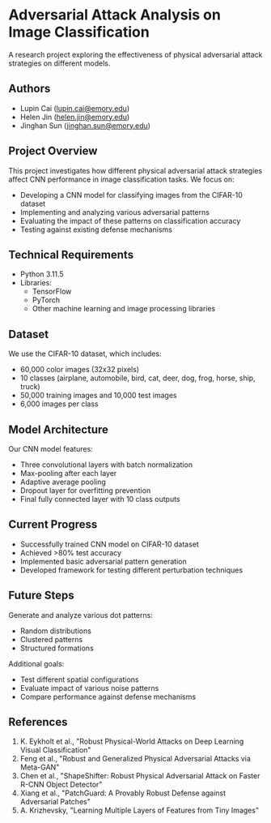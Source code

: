 # Adversarial Attack Analysis on Image Classification

A research project exploring the effectiveness of physical adversarial attack strategies on different models.

## Authors
- Lupin Cai (lupin.cai@emory.edu)
- Helen Jin (helen.jin@emory.edu)
- Jinghan Sun (jinghan.sun@emory.edu)

## Project Overview
This project investigates how different physical adversarial attack strategies affect CNN performance in image classification tasks. We focus on:

- Developing a CNN model for classifying images from the CIFAR-10 dataset
- Implementing and analyzing various adversarial patterns
- Evaluating the impact of these patterns on classification accuracy
- Testing against existing defense mechanisms

## Technical Requirements
- Python 3.11.5
- Libraries:
  - TensorFlow
  - PyTorch
  - Other machine learning and image processing libraries

## Dataset
We use the CIFAR-10 dataset, which includes:
- 60,000 color images (32x32 pixels)
- 10 classes (airplane, automobile, bird, cat, deer, dog, frog, horse, ship, truck)
- 50,000 training images and 10,000 test images
- 6,000 images per class

## Model Architecture
Our CNN model features:
- Three convolutional layers with batch normalization
- Max-pooling after each layer
- Adaptive average pooling
- Dropout layer for overfitting prevention
- Final fully connected layer with 10 class outputs

## Current Progress
- Successfully trained CNN model on CIFAR-10 dataset
- Achieved >80% test accuracy
- Implemented basic adversarial pattern generation
- Developed framework for testing different perturbation techniques

## Future Steps
Generate and analyze various dot patterns:
- Random distributions
- Clustered patterns
- Structured formations

Additional goals:
- Test different spatial configurations
- Evaluate impact of various noise patterns
- Compare performance against defense mechanisms

## References
1. K. Eykholt et al., "Robust Physical-World Attacks on Deep Learning Visual Classification"
2. Feng et al., "Robust and Generalized Physical Adversarial Attacks via Meta-GAN"
3. Chen et al., "ShapeShifter: Robust Physical Adversarial Attack on Faster R-CNN Object Detector"
4. Xiang et al., "PatchGuard: A Provably Robust Defense against Adversarial Patches"
5. A. Krizhevsky, "Learning Multiple Layers of Features from Tiny Images"
